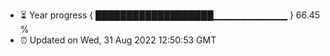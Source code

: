 - ⏳ Year progress { ███████████████████▁▁▁▁▁▁▁▁▁▁▁ } 66.45 %
- ⏰ Updated on Wed, 31 Aug 2022 12:50:53 GMT

